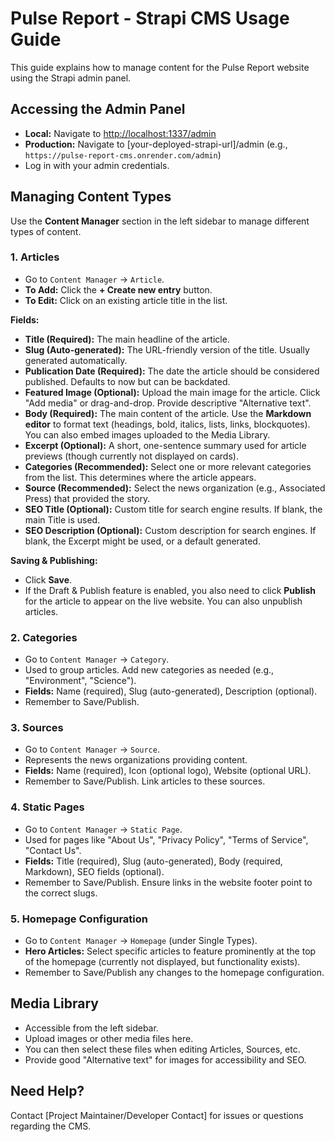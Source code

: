 # Pulse Report - Strapi CMS Usage Guide

This guide explains how to manage content for the Pulse Report website using the Strapi admin panel.

## Accessing the Admin Panel

*   **Local:** Navigate to [http://localhost:1337/admin](http://localhost:1337/admin)
*   **Production:** Navigate to [your-deployed-strapi-url]/admin (e.g., `https://pulse-report-cms.onrender.com/admin`)
*   Log in with your admin credentials.

## Managing Content Types

Use the **Content Manager** section in the left sidebar to manage different types of content.

### 1. Articles

*   Go to `Content Manager` -> `Article`.
*   **To Add:** Click the **+ Create new entry** button.
*   **To Edit:** Click on an existing article title in the list.

**Fields:**
*   **Title (Required):** The main headline of the article.
*   **Slug (Auto-generated):** The URL-friendly version of the title. Usually generated automatically.
*   **Publication Date (Required):** The date the article should be considered published. Defaults to now but can be backdated.
*   **Featured Image (Optional):** Upload the main image for the article. Click "Add media" or drag-and-drop. Provide descriptive "Alternative text".
*   **Body (Required):** The main content of the article. Use the **Markdown editor** to format text (headings, bold, italics, lists, links, blockquotes). You can also embed images uploaded to the Media Library.
*   **Excerpt (Optional):** A short, one-sentence summary used for article previews (though currently not displayed on cards).
*   **Categories (Recommended):** Select one or more relevant categories from the list. This determines where the article appears.
*   **Source (Recommended):** Select the news organization (e.g., Associated Press) that provided the story.
*   **SEO Title (Optional):** Custom title for search engine results. If blank, the main Title is used.
*   **SEO Description (Optional):** Custom description for search engines. If blank, the Excerpt might be used, or a default generated.

**Saving & Publishing:**
*   Click **Save**.
*   If the Draft & Publish feature is enabled, you also need to click **Publish** for the article to appear on the live website. You can also unpublish articles.

### 2. Categories

*   Go to `Content Manager` -> `Category`.
*   Used to group articles. Add new categories as needed (e.g., "Environment", "Science").
*   **Fields:** Name (required), Slug (auto-generated), Description (optional).
*   Remember to Save/Publish.

### 3. Sources

*   Go to `Content Manager` -> `Source`.
*   Represents the news organizations providing content.
*   **Fields:** Name (required), Icon (optional logo), Website (optional URL).
*   Remember to Save/Publish. Link articles to these sources.

### 4. Static Pages

*   Go to `Content Manager` -> `Static Page`.
*   Used for pages like "About Us", "Privacy Policy", "Terms of Service", "Contact Us".
*   **Fields:** Title (required), Slug (auto-generated), Body (required, Markdown), SEO fields (optional).
*   Remember to Save/Publish. Ensure links in the website footer point to the correct slugs.

### 5. Homepage Configuration

*   Go to `Content Manager` -> `Homepage` (under Single Types).
*   **Hero Articles:** Select specific articles to feature prominently at the top of the homepage (currently not displayed, but functionality exists).
*   Remember to Save/Publish any changes to the homepage configuration.

## Media Library

*   Accessible from the left sidebar.
*   Upload images or other media files here.
*   You can then select these files when editing Articles, Sources, etc.
*   Provide good "Alternative text" for images for accessibility and SEO.

## Need Help?

Contact [Project Maintainer/Developer Contact] for issues or questions regarding the CMS.
